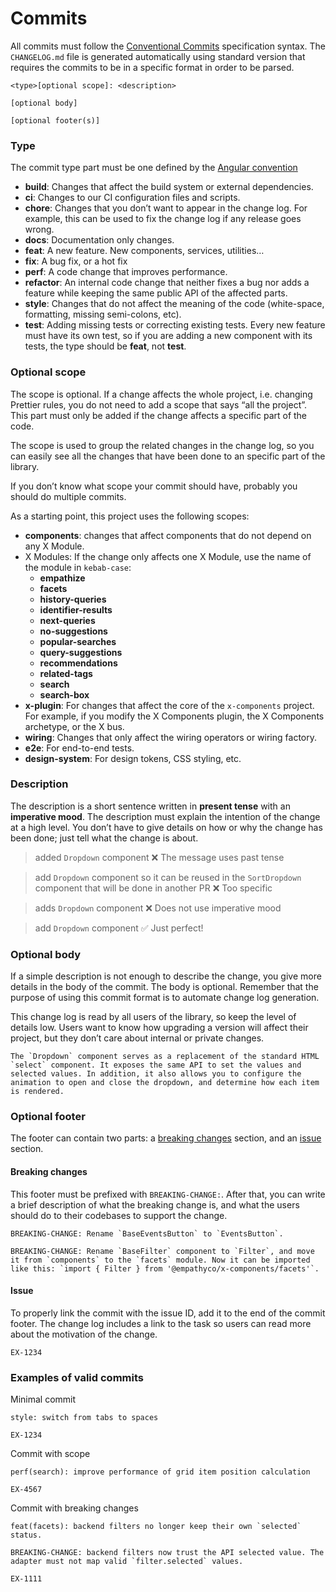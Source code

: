# Commits

All commits must follow the
[Conventional Commits](https://www.conventionalcommits.org/en/v1.0.0/#summary) specification syntax.
The `CHANGELOG.md` file is generated automatically using standard version that requires the commits to be in a specific format in order to be parsed.

```
<type>[optional scope]: <description>

[optional body]

[optional footer(s)]

```

### Type

The commit type part must be one defined by the [Angular convention](https://github.com/angular/angular/blob/22b96b9/CONTRIBUTING.md#type)

- **build**: Changes that affect the build system or external dependencies.
- **ci**: Changes to our CI configuration files and scripts.
- **chore**: Changes that you don’t want to appear in the change log. For example, this can be used to fix the change log if any release goes wrong.
- **docs**: Documentation only changes.
- **feat**: A new feature. New components, services, utilities…
- **fix**: A bug fix, or a hot fix
- **perf**: A code change that improves performance.
- **refactor**: An internal code change that neither fixes a bug nor adds a feature while keeping the same public API of the affected parts.
- **style**: Changes that do not affect the meaning of the code (white-space, formatting, missing semi-colons, etc).
- **test**: Adding missing tests or correcting existing tests. Every new feature must have its own test, so if you are adding a new component with its tests, the type should be **feat**, not **test**.

### Optional scope

The scope is optional. If a change affects the whole project, i.e. changing Prettier rules, you do not need to add a scope that says “all the project”. This part must only be added if the change affects a specific part of the code.

The scope is used to group the related changes in the change log, so you can easily see all the changes that have been done to an specific part of the library.

If you don’t know what scope your commit should have, probably you should do multiple commits.

As a starting point, this project uses the following scopes:

- **components**: changes that affect components that do not depend on any X Module.
- X Modules: If the change only affects one X Module, use the name of the module in `kebab-case`:
  - **empathize**
  - **facets**
  - **history-queries**
  - **identifier-results**
  - **next-queries**
  - **no-suggestions**
  - **popular-searches**
  - **query-suggestions**
  - **recommendations**
  - **related-tags**
  - **search**
  - **search-box**
- **x-plugin**: For changes that affect the core of the `x-components` project. For example, if you modify the X Components plugin, the X Components archetype, or the X bus.
- **wiring**: Changes that only affect the wiring operators or wiring factory.
- **e2e**: For end-to-end tests.
- **design-system**: For design tokens, CSS styling, etc.

### Description

The description is a short sentence written in **present tense** with an **imperative mood**. The description must explain the intention of the change at a high level. You don’t have to give details on how or why the change has been done; just tell what the change is about.

> added `Dropdown` component ❌ The message uses past tense

> add `Dropdown` component so it can be reused in the `SortDropdown` component that will be done in
> another PR ❌ Too specific

> adds `Dropdown` component ❌ Does not use imperative mood

> add `Dropdown` component ✅ Just perfect!

### Optional body

If a simple description is not enough to describe the change, you give more details in the body of the commit. The body is optional. Remember that the purpose of using this commit format is to automate change log generation.

This change log is read by all users of the library, so keep the level of details low.
Users want to know how upgrading a version will affect their project, but they don’t care about internal or private changes.

```
The `Dropdown` component serves as a replacement of the standard HTML `select` component. It exposes the same API to set the values and selected values. In addition, it also allows you to configure the animation to open and close the dropdown, and determine how each item is rendered.
```

### Optional footer

The footer can contain two parts: a [breaking changes](#breaking-changes) section, and an [issue](#issue) section.

#### Breaking changes

This footer must be prefixed with `BREAKING-CHANGE:`. After that, you can write a brief description of what the breaking change is, and what the users should do to their codebases to support the change.

```
BREAKING-CHANGE: Rename `BaseEventsButton` to `EventsButton`.
```

```
BREAKING-CHANGE: Rename `BaseFilter` component to `Filter`, and move it from `components` to the `facets` module. Now it can be imported like this: `import { Filter } from '@empathyco/x-components/facets'`.
```

#### Issue

To properly link the commit with the issue ID, add it to the end of the commit footer. The change log includes a link to the task so users can read more about the motivation of the change.

```
EX-1234
```

### Examples of valid commits

Minimal commit

```
style: switch from tabs to spaces

EX-1234
```

Commit with scope

```
perf(search): improve performance of grid item position calculation

EX-4567
```

Commit with breaking changes

```
feat(facets): backend filters no longer keep their own `selected` status.

BREAKING-CHANGE: backend filters now trust the API selected value. The adapter must not map valid `filter.selected` values.

EX-1111
```
